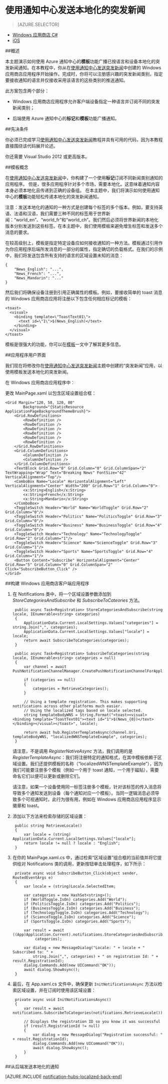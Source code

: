 <properties
	pageTitle="通知中心本地化的突发新闻教程"
	description="了解如何使用 Azure 通知中心发送本地化的突发新闻通知。"
	services="notification-hubs"
	documentationCenter="windows"
	authors="wesmc7777"
	manager="erikre"
	editor=""/>  

<tags
	ms.service="notification-hubs"
	ms.date="06/29/2016" 
	wacn.date="11/11/2016"/>  

# 使用通知中心发送本地化的突发新闻

> [AZURE.SELECTOR]
- [Windows 应用商店 C#](/documentation/articles/notification-hubs-windows-store-dotnet-xplat-localized-wns-push-notification/)
- [iOS](/documentation/articles/notification-hubs-ios-xplat-localized-apns-push-notification/)

##概述

本主题演示如何使用 Azure 通知中心的**模板**功能广播已按语言和设备本地化的突发新闻通知。在本教程中，你从在[使用通知中心发送突发新闻]中创建的 Windows 应用商店应用程序开始操作。完成时，你将可以注册感兴趣的突发新闻类别，指定要接收通知的语言并仅接收采用该语言的这些类别的推送通知。


此方案包含两个部分：

- Windows 应用商店应用程序允许客户端设备指定一种语言并订阅不同的突发新闻类别；

- 后端使用 Azure 通知中心的**标记**和**模板**功能广播通知。



##先决条件

你必须已完成学习[使用通知中心发送突发新闻]教程并具有可用的代码，因为本教程直接围绕该代码展开论述。

你还需要 Visual Studio 2012 或更高版本。


##模板概念

在[使用通知中心发送突发新闻]中，你构建了一个使用**标记**订阅不同新闻类别通知的应用程序。
但是，很多应用程序针对多个市场，需要本地化。这意味着通知内容本身必须本地化且传递到正确的设备组。
在本主题中，我们将演示如何使用通知中心的**模板**功能轻松传递本地化的突发新闻通知。

注意：发送本地化的通知的一种方式是创建每个标签的多个版本。例如，要支持英语、法语和汉语，我们需要三种不同的标签用于世界新闻：“world\_en”、“world\_fr”和“world\_ch”。我们然后必须将世界新闻的本地化版本分别发送到这些标签。在本主题中，我们使用模板来避免增生标签和发送多个消息的要求。

在较高级别上，模板是指定特定设备应如何接收通知的一种方法。模板通过引用作为你应用程序后端所发消息的一部分的属性，指定确切的负载格式。在我们的示例中，我们将发送包含所有支持的语言的区域设置未知的消息：

	{
		"News_English": "...",
		"News_French": "...",
		"News_Mandarin": "..."
	}

然后我们将确保设备注册到引用正确属性的模板。例如，要接收简单的 toast 消息的 Windows 应用商店应用将注册以下包含任何相应标记的模板：

	<toast>
	  <visual>
	    <binding template=\"ToastText01\">
	      <text id=\"1\">$(News_English)</text>
	    </binding>
	  </visual>
	</toast>



模板是很强大的功能，你可以在[模板](/documentation/articles/notification-hubs-templates-cross-platform-push-messages/)一文中了解其更多信息。


##应用程序用户界面

我们现在将修改你在[使用通知中心发送突发新闻]主题中创建的“突发新闻”应用，以使用模板发送本地化的突发新闻。

在 Windows 应用商店应用程序中：

更改 MainPage.xaml 以包含区域设置组合框：

	<Grid Margin="120, 58, 120, 80"  
			Background="{StaticResource ApplicationPageBackgroundThemeBrush}">
        <Grid.RowDefinitions>
            <RowDefinition />
            <RowDefinition />
            <RowDefinition />
            <RowDefinition />
            <RowDefinition />
            <RowDefinition />
        </Grid.RowDefinitions>
        <Grid.ColumnDefinitions>
            <ColumnDefinition />
            <ColumnDefinition />
        </Grid.ColumnDefinitions>
        <TextBlock Grid.Row="0" Grid.Column="0" Grid.ColumnSpan="2"  TextWrapping="Wrap" Text="Breaking News" FontSize="42" VerticalAlignment="Top"/>
        <ComboBox Name="Locale" HorizontalAlignment="Left" VerticalAlignment="Center" Width="200" Grid.Row="1" Grid.Column="0">
            <x:String>English</x:String>
            <x:String>French</x:String>
            <x:String>Mandarin</x:String>
        </ComboBox>
        <ToggleSwitch Header="World" Name="WorldToggle" Grid.Row="2" Grid.Column="0"/>
        <ToggleSwitch Header="Politics" Name="PoliticsToggle" Grid.Row="3" Grid.Column="0"/>
        <ToggleSwitch Header="Business" Name="BusinessToggle" Grid.Row="4" Grid.Column="0"/>
        <ToggleSwitch Header="Technology" Name="TechnologyToggle" Grid.Row="2" Grid.Column="1"/>
        <ToggleSwitch Header="Science" Name="ScienceToggle" Grid.Row="3" Grid.Column="1"/>
        <ToggleSwitch Header="Sports" Name="SportsToggle" Grid.Row="4" Grid.Column="1"/>
        <Button Content="Subscribe" HorizontalAlignment="Center" Grid.Row="5" Grid.Column="0" Grid.ColumnSpan="2" Click="SubscribeButton_Click" />
    </Grid>

##构建 Windows 应用商店客户端应用程序

1. 在 Notifications 类中，将一个区域设置参数添加到 *StoreCategoriesAndSubscribe* 和 *SubscribeToCateories* 方法。

        public async Task<Registration> StoreCategoriesAndSubscribe(string locale, IEnumerable<string> categories)
        {
            ApplicationData.Current.LocalSettings.Values["categories"] = string.Join(",", categories);
            ApplicationData.Current.LocalSettings.Values["locale"] = locale;
            return await SubscribeToCategories(categories);
        }

        public async Task<Registration> SubscribeToCategories(string locale, IEnumerable<string> categories = null)
        {
            var channel = await PushNotificationChannelManager.CreatePushNotificationChannelForApplicationAsync();

            if (categories == null)
            {
                categories = RetrieveCategories();
            }

            // Using a template registration. This makes supporting notifications across other platforms much easier.
            // Using the localized tags based on locale selected.
            string templateBodyWNS = String.Format("<toast><visual><binding template="ToastText01"><text id="1">$(News_{0})</text></binding></visual></toast>", locale);

            return await hub.RegisterTemplateAsync(channel.Uri, templateBodyWNS, "localizedWNSTemplateExample", categories);
        }

	请注意，不是调用 *RegisterNativeAsync* 方法，我们调用的是 *RegisterTemplateAsync*：我们将注册特定的通知格式，在其中模板依赖于区域设置。我们还提供模板的名称（“localizedWNSTemplateExample”），因为我们可能要注册多个模板（例如一个用于 toast 通知，一个用于磁贴），需要命名它们以便可以更新或删除它们。

	请注意，如果一个设备使用同一标签注册多个模板，针对该标签的传入消息将导致多个通知发送到设备（每个通知对应一个模板）。当同一逻辑消息必须导致多个可视通知时，此行为很有用，例如在 Windows 应用商店应用程序显示徽章和 toast。

2. 添加以下方法来检索存储的区域设置：

		public string RetrieveLocale()
        {
            var locale = (string) ApplicationData.Current.LocalSettings.Values["locale"];
            return locale != null ? locale : "English";
        }

3. 在你的 MainPage.xaml.cs 中，通过检索“区域设置”组合框的当前值并将它提供给对 Notifications 类的调用，更新按钮单击处理程序，如下所示：

        private async void SubscribeButton_Click(object sender, RoutedEventArgs e)
        {
            var locale = (string)Locale.SelectedItem;

            var categories = new HashSet<string>();
            if (WorldToggle.IsOn) categories.Add("World");
            if (PoliticsToggle.IsOn) categories.Add("Politics");
            if (BusinessToggle.IsOn) categories.Add("Business");
            if (TechnologyToggle.IsOn) categories.Add("Technology");
            if (ScienceToggle.IsOn) categories.Add("Science");
            if (SportsToggle.IsOn) categories.Add("Sports");

            var result = await ((App)Application.Current).notifications.StoreCategoriesAndSubscribe(locale,
				 categories);

            var dialog = new MessageDialog("Locale: " + locale + " Subscribed to: " + 
				string.Join(",", categories) + " on registration Id: " + result.RegistrationId);
            dialog.Commands.Add(new UICommand("OK"));
            await dialog.ShowAsync();
        }


4. 最后，在 App.xaml.cs 文件中，确保更新 `InitNotificationsAsync` 方法以检索区域设置，并在订阅时使用该区域设置：

        private async void InitNotificationsAsync()
        {
            var result = await notifications.SubscribeToCategories(notifications.RetrieveLocale());

            // Displays the registration ID so you know it was successful
            if (result.RegistrationId != null)
            {
                var dialog = new MessageDialog("Registration successful: " + result.RegistrationId);
                dialog.Commands.Add(new UICommand("OK"));
                await dialog.ShowAsync();
            }
        }


##从后端发送本地化的通知

[AZURE.INCLUDE [notification-hubs-localized-back-end](../../includes/notification-hubs-localized-back-end.md)]



<!-- Anchors. -->
[Template concepts]: #concepts
[The app user interface]: #ui
[Building the Windows Store client app]: #building-client
[Send notifications from your back-end]: #send
[Next Steps]: #next-steps

<!-- Images. -->

<!-- URLs. -->


[使用通知中心发送突发新闻]: /documentation/articles/notification-hubs-windows-notification-dotnet-push-xplat-segmented-wns/

[Submit an app page]: http://go.microsoft.com/fwlink/p/?LinkID=266582
[My Applications]: http://go.microsoft.com/fwlink/p/?LinkId=262039


[wns object]: http://go.microsoft.com/fwlink/p/?LinkId=260591
[Notification Hubs Guidance]: http://msdn.microsoft.com/library/jj927170.aspx
[Notification Hubs How-To for iOS]: http://msdn.microsoft.com/library/jj927168.aspx
[Notification Hubs How-To for Windows Store]: http://msdn.microsoft.com/library/jj927172.aspx

<!---HONumber=Mooncake_0815_2016-->